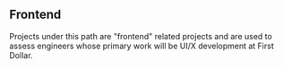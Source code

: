 ## Frontend

Projects under this path are "frontend" related projects and are used to assess engineers whose primary work will be UI/X development at First Dollar.